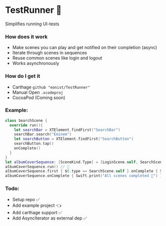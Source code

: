 # TestRunner 🏃

Simplifies running UI-tests 

### How does it work
- Make scenes you can play and get notified on their completion (async)
- Iterate through scenes in sequences
- Reuse common scenes like login and logout
- Works asynchronously

### How do I get it
- Carthage `github "eonist/TestRunner"`
- Manual Open `.xcodeproj`
- CocoaPod (Coming soon)

### Example:
```swift
class SearchScene {
  override run(){
    let searchBar = XTElement.findFirst("SearchBar")
    searchBar.search("Eminem")
    let searchButton = XTElement.findFirst("SearchButton")
    searchButton.tap()
    onComplete()
  }
}
let albumCoverSequence: [SceneKind.Type] = [LoginScene.self, SearchScene.self, LogoutScene.self]
albumCoverSequence.run() // 🏃
albumCoverSequence.first { $0.type == SearchScene.self }.onComplete { Swift.print("SearchScene ✅") }
albumCoverSequence.onComplete { Swift.print("All scenes completed 🏁") }
```

### Todo:
- Setup repo ✅
- Add example project 👈
- Add carthage support ✅
- Add AsyncIterator as external dep ✅
